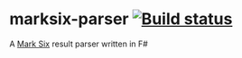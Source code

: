 # marksix-parser [![Build status](https://ci.appveyor.com/api/projects/status/t0965lig3ndxg21i?svg=true)](https://ci.appveyor.com/project/rexcfnghk/marksix-parser)

A [Mark Six](http://bet.hkjc.com/marksix/?lang=en) result parser written in F#
